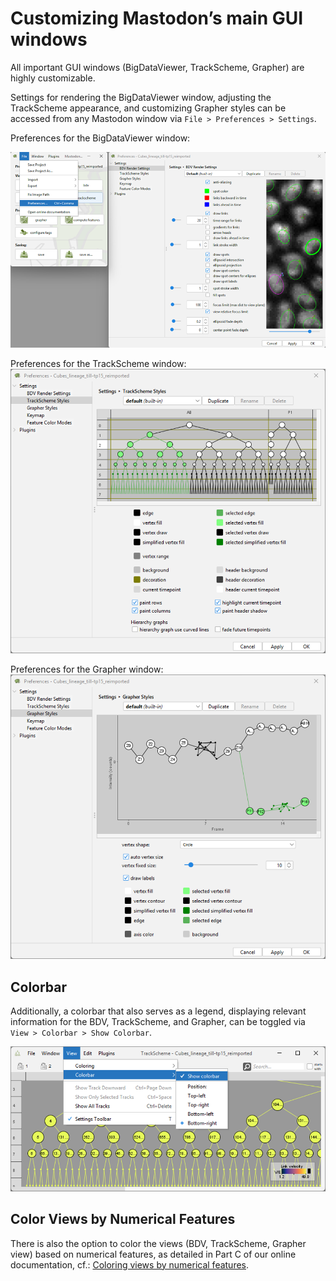 # Customizing Mastodon’s main GUI windows

All important GUI windows (BigDataViewer, TrackScheme, Grapher) are highly customizable.

Settings for rendering the BigDataViewer window, adjusting the TrackScheme appearance, and
customizing Grapher styles can be accessed from any Mastodon window via `File > Preferences > Settings`.

Preferences for the BigDataViewer window:

![bdv_preferences.png](../imgs/bdv_preferences.png)

Preferences for the TrackScheme window:
![trackscheme_styles.png](../imgs/trackscheme_styles.png)

Preferences for the Grapher window:
![grapher_styles.png](../imgs/grapher_styles.png)

## Colorbar

Additionally, a colorbar that also serves as a legend, displaying relevant information for the BDV, TrackScheme, and
Grapher, can be toggled via `View > Colorbar > Show Colorbar`.

![colorbar.png](../imgs/colorbar.png)

## Color Views by Numerical Features

There is also the option to color the views (BDV, TrackScheme, Grapher view) based on numerical features,
as detailed in Part C of our online documentation,
cf.: [Coloring views by numerical features](../partA/numerical_features_tags_the_table_and_grapher_view.md#coloring-views-by-numerical-features).







